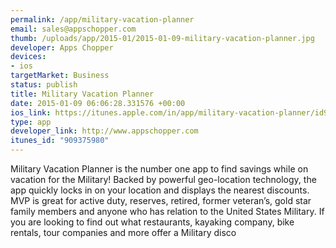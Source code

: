 ```yaml
--- 
permalink: /app/military-vacation-planner
email: sales@appschopper.com
thumb: /uploads/app/2015-01/2015-01-09-military-vacation-planner.jpg
developer: Apps Chopper
devices: 
- ios
targetMarket: Business
status: publish
title: Military Vacation Planner
date: 2015-01-09 06:06:28.331576 +00:00
ios_link: https://itunes.apple.com/in/app/military-vacation-planner/id909375980?mt=8
type: app
developer_link: http://www.appschopper.com
itunes_id: "909375980"
---
```


Military Vacation Planner is the number one app to find savings while on vacation for the Military! Backed by powerful geo-location technology, the app quickly locks in on your location and displays the nearest discounts. MVP is great for active duty, reserves, retired, former veteran’s, gold star family members and anyone who has relation to the United States Military. If you are looking to find out what restaurants, kayaking company, bike rentals, tour companies and more offer a Military disco
